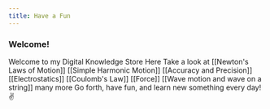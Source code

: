 ```yaml
---
title: Have a Fun
---
```


### Welcome!
Welcome to my Digital Knowledge Store 
Here Take a look at [[Newton's Laws of Motion]] [[Simple Harmonic Motion]]
						[[Accuracy and Precision]]
						[[Electrostatics]]
						[[Coulomb's Law]]
						[[Force]]
						[[Wave motion and wave on a string]]
many more
Go forth, have fun, and learn new something every day! ✌️
